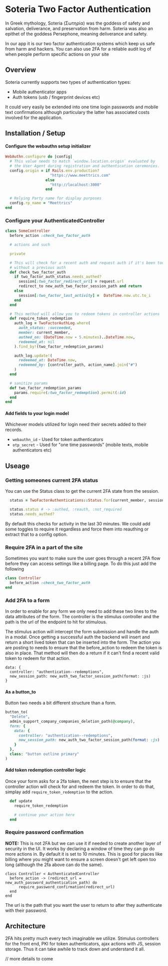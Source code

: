 # Soteria Two Factor Authentication
In Greek mythology, Soteria (Σωτηρία) was the goddess of safety and salvation, 
deliverance, and preservation from harm. Soteria was also an epithet of the 
goddess Persephone, meaning deliverance and safety.

In our app it is our two factor authentication systems which keep us safe from
harm and hackers. You can also use 2FA for a reliable audit log of when 
people perform specific actions on your site

## Overview
Soteria currently supports two types of authentication types:
* Mobile authenticator apps
* Auth tokens (usb / fingerprint devices etc)

It could very easily be extended into one time login passwords and mobile text
confirmations although particulary the latter has associated costs involved
for the application.

## Installation / Setup

#### Configure the webauthn setup initializer
```ruby
WebAuthn.configure do |config|
  # This value needs to match `window.location.origin` evaluated by
  # the User Agent during registration and authentication ceremonies.
  config.origin = if Rails.env.production?
                    "https://www.meettrics.com"
                  else
                    "http://localhost:3000"
                  end

  # Relying Party name for display purposes
  config.rp_name = "Meettrics"
end
```

### Configure your AuthenticatedController
```ruby
class SomeController
  before_action :check_two_factor_auth

  # actions and such

  private

  # This will check for a recent auth and request auth if it's been too long
  # without a previous auth
  def check_two_factor_auth
    if two_factor_auth_status.needs_authed?
      session[:two_factor_redirect_url] = request.url
      redirect_to new_auth_two_factor_session_path and return
    else
      session[:two_factor_last_activity] =  DateTime.now.utc.to_i
    end
  end

  # This method will allow you to redeem tokens in controller actions
  def require_token_redemption
    auth_log = TwoFactorAuthLog.where(
      auth_status: :succeeded,
      member: current_member,
      authed_on: (DateTime.now - 5.minutes)..DateTime.now,
      redeemed_at: nil
    ).find_by!(two_factor_redemption_params)

    auth_log.update!(
      redeemed_at: DateTime.now,
      redeemed_by: [controller_path, action_name].join("#")
    )
  end

  # sanitize params
  def two_factor_redemption_params
    params.require(:two_factor_redemption).permit(:id)
  end
end
```

#### Add fields to your login model
Whichever models utilized for login need their secrets added to their records.
* `webauthn_id` - Used for token authenticators
* `otp_secret` - Used for "one time passwords" (mobile texts, 
  mobile authenticators etc)

## Useage

### Getting someones current 2FA status
You can use the Status class to get the current 2FA state from the session.

```ruby
  status = TwoFactorAuthentications::Status.for(current_member, session)

  status.status # -> :authed, :reauth, :not_required
  status.needs_authed? 
```
By default this checks for activity in the last 30 minutes. We could add some
toggles to require it regardless and force them into reauthing or extract
that to a config option.

### Require 2FA in a part of the site
Sometimes you want to make sure the user goes through a recent 2FA flow before
they can access settings like a billing page. To do this just add the following
```ruby
class Controller
  before_action :check_two_factor_auth
end
```

### Add 2FA to a form
In order to enable for any form we only need to add these two lines to the
data attributes of the form. The controller is the stimulus controller and the
path is the url of the endpoint to hit for stimulous. 

The stimulus action will intercept the form submission and handle the auth
in a modal. Once getting a successful auth the backend will insert and return
a short lived token that can be inserted into the form. The action you are 
posting to needs to ensure that the before_action to redeem the token is
also in place. That method will then do a return if it can't find a recent
valid token to redeem for that action. 
```
data: {
  controller: "authentication--redemptions",
  new_session_path: new_auth_two_factor_session_path(format: :js)
}
```

#### As a button_to
Button two needs a bit different structure than a form. 

```ruby
button_to(
  "Delete",
  admin_support_company_companies_deletion_path(@company),
  form: {
    data: {
      controller: "authentication--redemptions",
      new_session_path: new_auth_two_factor_session_path(format: :js)
    }
  },
  class: "button outline primary"
)
```

#### Add token redemption controller logic
Once your form asks for a 2fa token, the next step is to ensure that the 
controller action will check for and redeem the token. In order to do that,
simplay add `require_token_redemption` to the action.

```ruby
  def update
    require_token_redemption

    # continue your action here
  end
```

### Require password confirmation
<strong>NOTE:</strong> This is not 2FA but we can use it if needed to create
another layer of security in the UI. It works by declaring a window of time
they can go do more actions in. By default it is set to 10 minutes. This is 
good for places like billing where you might want to ensure a screen doesn't
get left open too long (although the 2fa above can do the same). 

```
class Controller < AuthenticatedController
  before_action -> (redirect_url = new_auth_password_authentication_path) do
      require_password_confirmation(redirect_url)
  end
end
```
The url is the path that you want the user to return to after they authenticate
with their password.

## Architecture

2FA hits pretty much every tech imaginable we utilize. Stimulus controllers
for the front end, PKI for token authenticators, ajax actions with JS, 
session storage. Thus it can take awhile to track down and understand it all.

// more details to come
